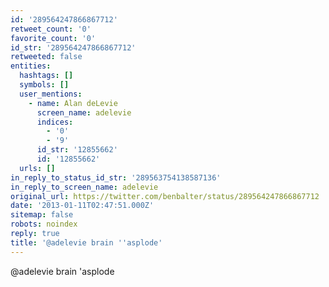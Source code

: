 ```yaml
---
id: '289564247866867712'
retweet_count: '0'
favorite_count: '0'
id_str: '289564247866867712'
retweeted: false
entities:
  hashtags: []
  symbols: []
  user_mentions:
    - name: Alan deLevie
      screen_name: adelevie
      indices:
        - '0'
        - '9'
      id_str: '12855662'
      id: '12855662'
  urls: []
in_reply_to_status_id_str: '289563754138587136'
in_reply_to_screen_name: adelevie
original_url: https://twitter.com/benbalter/status/289564247866867712
date: '2013-01-11T02:47:51.000Z'
sitemap: false
robots: noindex
reply: true
title: '@adelevie brain ''asplode'
---
```


@adelevie brain 'asplode